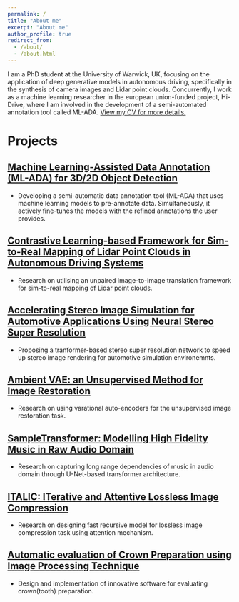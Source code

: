 ```yaml
---
permalink: /
title: "About me"
excerpt: "About me"
author_profile: true
redirect_from: 
  - /about/
  - /about.html
---
```

<!-- Global site tag (gtag.js) - Google Analytics -->
<script async src="https://www.googletagmanager.com/gtag/js?id=UA-149714426-1"></script>
<script>
  window.dataLayer = window.dataLayer || [];
  function gtag(){dataLayer.push(arguments);}
  gtag('js', new Date());

  gtag('config', 'UA-149714426-1');
</script>
I am a PhD student at the University of Warwick, UK, focusing on the application of deep generative models in autonomous driving, specifically in the synthesis of camera images and Lidar point clouds. Concurrently, I work as a machine learning researcher in the european union-funded project, Hi-Drive, where I am involved in the development of a semi-automated annotation tool called ML-ADA. [View my CV for more details.](../assets/Hamed_CV.pdf)


# Projects

## [Machine Learning-Assisted Data Annotation (ML-ADA) for 3D/2D Object Detection](https://github.com/hamedhaghighi/ML-assisted-annotation)
* Developing a semi-automatic data annotation tool (ML-ADA) that uses machine learning models to pre-annotate data. Simultaneously, it actively fine-tunes the models with the refined annotations the user provides.

## [Contrastive Learning-based Framework for Sim-to-Real Mapping of Lidar Point Clouds in Autonomous Driving Systems](https://arxiv.org/abs/2312.15817)
* Research on utilising an unpaired image-to-image translation framework for sim-to-real mapping of Lidar point clouds.

## [Accelerating Stereo Image Simulation for Automotive Applications Using Neural Stereo Super Resolution](https://ieeexplore.ieee.org/document/10173712)
* Proposing a tranformer-based stereo super resolution network to speed up stereo image rendering for automotive simulation environemnts.

## [Ambient VAE: an Unsupervised Method for Image Restoration](https://github.com/hamedhaghighi/Ambient-VAE)
* Research on using varational auto-encoders for the unsupervised image restoration task.

## [SampleTransformer: Modelling High Fidelity Music in Raw Audio Domain](https://github.com/hamedhaghighi/SampleTransformer)
* Research on capturing long range dependencies of music in audio domain through U-Net-based transformer architecture.

## [ITALIC: ITerative and Attentive Lossless Image Compression](https://github.com/hamedhaghighi/UTLC)
* Research on designing fast recursive model for lossless image compression task using attention mechanism.

## [Automatic evaluation of Crown Preparation using Image Processing Technique](https://github.com/hamedhaghighi/CPA-using-Image-processing-techniques)
* Design and implementation of innovative software for evaluating crown(tooth) preparation.